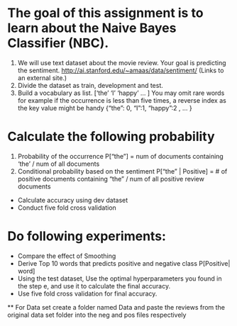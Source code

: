 # The goal of this assignment is to learn about the Naive Bayes Classifier (NBC).   

1. We will use text dataset about the movie review. Your goal is predicting the sentiment. http://ai.stanford.edu/~amaas/data/sentiment/ (Links to an external site.)
2. Divide the dataset as train, development and test. 
3. Build a vocabulary as list. [‘the’ ‘I’ ‘happy’ … ] You may omit rare words for example if the occurrence is less than five times, a reverse index as the key value might be handy
{“the”: 0, “I”:1, “happy”:2 , … }

# Calculate the following probability
1. Probability of the occurrence P[“the”] = num of documents containing ‘the’ / num of all documents
2. Conditional probability based on the sentiment P[“the” | Positive]  = # of positive documents containing “the” / num of all positive review documents

- Calculate accuracy using dev dataset 
- Conduct five fold cross validation

# Do following experiments:
- Compare the effect of Smoothing
- Derive Top 10 words that predicts positive and negative class P[Positive| word] 
- Using the test dataset, Use the optimal hyperparameters you found in the step e, and use it to calculate the final accuracy.  
- Use five fold cross validation for final accuracy.

** For Data set create a folder named Data and paste the reviews from the original data set folder into the neg and pos files respectively
